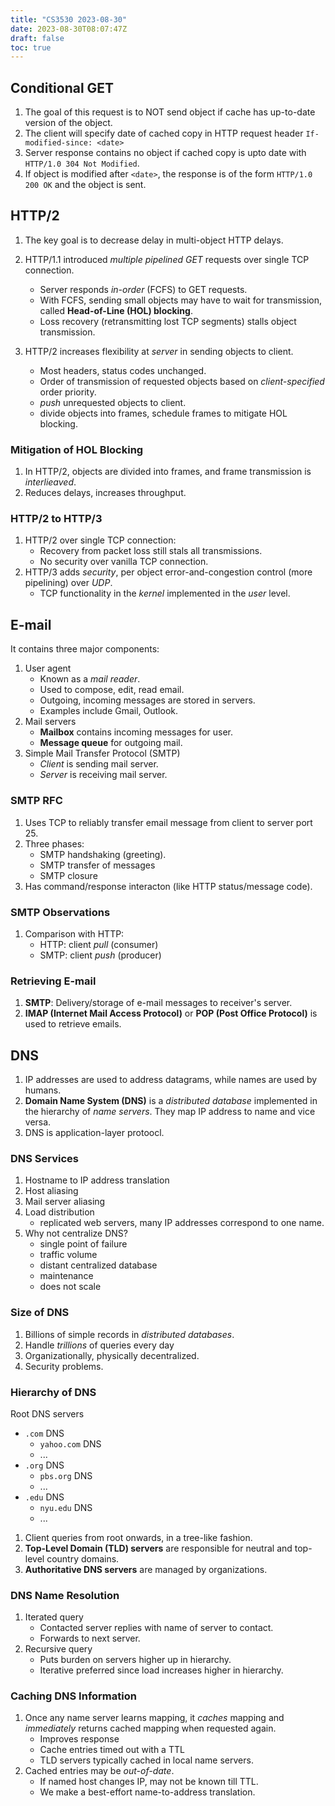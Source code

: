 ```yaml
---
title: "CS3530 2023-08-30"
date: 2023-08-30T08:07:47Z
draft: false
toc: true
---
```


## Conditional GET

1. The goal of this request is to NOT send object if cache has up-to-date version of the object.
2. The client will specify date of cached copy in HTTP request header `If-modified-since: <date>`
3. Server response contains no object if cached copy is upto date with `HTTP/1.0 304 Not Modified`.
4. If object is modified after `<date>`, the response is of the form `HTTP/1.0 200 OK` and the object is sent.

## HTTP/2

1. The key goal is to decrease delay in multi-object HTTP delays.
2. HTTP/1.1 introduced _multiple pipelined GET_ requests over single TCP connection.
    - Server responds _in-order_ (FCFS) to GET requests.
    - With FCFS, sending small objects may have to wait for transmission, called **Head-of-Line (HOL) blocking**.
    - Loss recovery (retransmitting lost TCP segments) stalls object transmission.

3. HTTP/2 increases flexibility at _server_ in sending objects to client.
    - Most headers, status codes unchanged.
    - Order of transmission of requested objects based on _client-specified_ order priority.
    - _push_ unrequested objects to client.
    - divide objects into frames, schedule frames to mitigate HOL blocking.

### Mitigation of HOL Blocking

1. In HTTP/2, objects are divided into frames, and frame transmission is _interlieaved_.
2. Reduces delays, increases throughput.

### HTTP/2 to HTTP/3

1. HTTP/2 over single TCP connection:
    - Recovery from packet loss still stals all transmissions.
    - No security over vanilla TCP connection.
2. HTTP/3 adds _security_, per object error-and-congestion control (more pipelining) over _UDP_.
    - TCP functionality in the _kernel_ implemented in the _user_ level.

## E-mail

It contains three major components:
1. User agent
    - Known as a _mail reader_.
    - Used to compose, edit, read email.
    - Outgoing, incoming messages are stored in servers.
    - Examples include Gmail, Outlook.
2. Mail servers 
    - **Mailbox** contains incoming messages for user.
    - **Message queue** for outgoing mail.
3. Simple Mail Transfer Protocol (SMTP)
    - _Client_ is sending mail server.
    - _Server_ is receiving mail server.

### SMTP RFC

1. Uses TCP to reliably transfer email message from client to server port 25.
2. Three phases:
    - SMTP handshaking (greeting).
    - SMTP transfer of messages
    - SMTP closure
3. Has command/response interacton (like HTTP status/message code).

### SMTP Observations

1. Comparison with HTTP:
    - HTTP: client _pull_ (consumer)
    - SMTP: client _push_ (producer)

### Retrieving E-mail

1. **SMTP**: Delivery/storage of e-mail messages to receiver's server.
2. **IMAP (Internet Mail Access Protocol)** or **POP (Post Office Protocol)** is used to retrieve emails.

## DNS

1. IP addresses are used to address datagrams, while names are used by humans.
2. **Domain Name System (DNS)** is a _distributed database_ implemented in the hierarchy of _name servers_. They map IP address to name and vice versa.
3. DNS is application-layer protoocl.

### DNS Services

1. Hostname to IP address translation
2. Host aliasing
3. Mail server aliasing
4. Load distribution
    - replicated web servers, many IP addresses correspond to one name.
5. Why not centralize DNS?
    - single point of failure
    - traffic volume
    - distant centralized database
    - maintenance
    - does not scale

### Size of DNS

1. Billions of simple records in _distributed databases_.
2. Handle _trillions_ of queries every day
3. Organizationally, physically decentralized.
4. Security problems.

### Hierarchy of DNS

Root DNS servers
- `.com` DNS
    - `yahoo.com` DNS
    - ...
- `.org` DNS
    - `pbs.org` DNS
    - ...
- `.edu` DNS
    - `nyu.edu` DNS
    - ...

1. Client queries from root onwards, in a tree-like fashion.
2. **Top-Level Domain (TLD) servers** are responsible for neutral and top-level country domains.
3. **Authoritative DNS servers** are managed by organizations.

### DNS Name Resolution

1. Iterated query
    - Contacted server replies with name of server to contact.
    - Forwards to next server.
2. Recursive query
    - Puts burden on servers higher up in hierarchy.
    - Iterative preferred since load increases higher in hierarchy.

### Caching DNS Information

1. Once any name server learns mapping, it _caches_ mapping and _immediately_ returns cached mapping when requested again.
    - Improves response
    - Cache entries timed out with a TTL
    - TLD servers typically cached in local name servers.
2. Cached entries may be _out-of-date_.
    - If named host changes IP, may not be known till TTL.
    - We make a best-effort name-to-address translation.

